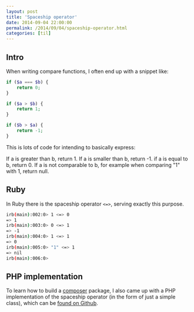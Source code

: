```yaml
---
layout: post
title: 'Spaceship operator'
date: 2014-09-04 22:00:00
permalink: /2014/09/04/spaceship-operator.html
categories: [til]
---
```


## Intro

When writing compare functions, I often end up with a snippet like:

```php
if ($a === $b) {
    return 0;
}

if ($a > $b) {
    return 1;
}

if ($b > $a) {
    return -1;
}
```

This is lots of code for intending to basically express:

If a is greater than b, return 1.
If a is smaller than b, return -1.
if a is equal to b, return 0.
If a is not comparable to b, for example when comparing "1" with 1, return null.

## Ruby

In Ruby there is the spaceship operator `<=>`, serving exactly this purpose.

```bash
irb(main):002:0> 1 <=> 0
=> 1
irb(main):003:0> 0 <=> 1
=> -1
irb(main):004:0> 1 <=> 1
=> 0
irb(main):005:0> "1" <=> 1
=> nil
irb(main):006:0>
```

## PHP implementation

To learn how to build a [composer](https://getcomposer.org) package, I also came up with a PHP implementation of the spaceship operator (in the form of just a simple class), which can be [found on Github](https://github.com/robin-drexler/spaceship-php).
